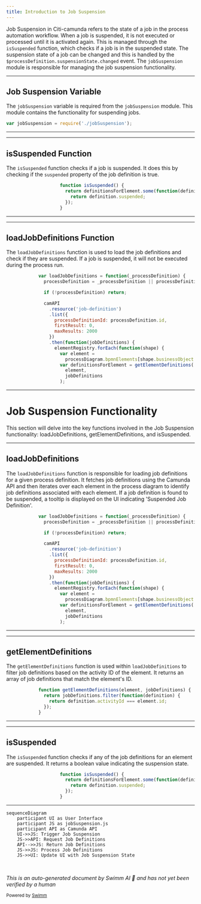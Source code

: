 ```yaml
---
title: Introduction to Job Suspension
---
```

Job Suspension in Citi-camunda refers to the state of a job in the process automation workflow. When a job is suspended, it is not executed or processed until it is activated again. This is managed through the `isSuspended` function, which checks if a job is in the suspended state. The suspension state of a job can be changed and this is handled by the `$processDefinition.suspensionState.changed` event. The `jobSuspension` module is responsible for managing the job suspension functionality.

<SwmSnippet path="/webapps/frontend/ui/cockpit/plugins/jobDefinition/app/views/processDefinition/diagramPlugins/index.js" line="21">

---

## Job Suspension Variable

The `jobSuspension` variable is required from the `jobSuspension` module. This module contains the functionality for suspending jobs.

```javascript
var jobSuspension = require('./jobSuspension');
```

---

</SwmSnippet>

<SwmSnippet path="/webapps/frontend/ui/cockpit/plugins/jobDefinition/app/views/processDefinition/diagramPlugins/jobSuspension.js" line="78">

---

## isSuspended Function

The `isSuspended` function checks if a job is suspended. It does this by checking if the `suspended` property of the job definition is true.

```javascript
                    function isSuspended() {
                      return definitionsForElement.some(function(definition) {
                        return definition.suspended;
                      });
                    }
```

---

</SwmSnippet>

<SwmSnippet path="/webapps/frontend/ui/cockpit/plugins/jobDefinition/app/views/processDefinition/diagramPlugins/jobSuspension.js" line="53">

---

## loadJobDefinitions Function

The `loadJobDefinitions` function is used to load the job definitions and check if they are suspended. If a job is suspended, it will not be executed during the process run.

```javascript
            var loadJobDefinitions = function(_processDefinition) {
              processDefinition = _processDefinition || processDefinition;

              if (!processDefinition) return;

              camAPI
                .resource('job-definition')
                .list({
                  processDefinitionId: processDefinition.id,
                  firstResult: 0,
                  maxResults: 2000
                })
                .then(function(jobDefinitions) {
                  elementRegistry.forEach(function(shape) {
                    var element =
                      processDiagram.bpmnElements[shape.businessObject.id];
                    var definitionsForElement = getElementDefinitions(
                      element,
                      jobDefinitions
                    );

```

---

</SwmSnippet>

# Job Suspension Functionality

This section will delve into the key functions involved in the Job Suspension functionality: loadJobDefinitions, getElementDefinitions, and isSuspended.

<SwmSnippet path="/webapps/frontend/ui/cockpit/plugins/jobDefinition/app/views/processDefinition/diagramPlugins/jobSuspension.js" line="53">

---

## loadJobDefinitions

The `loadJobDefinitions` function is responsible for loading job definitions for a given process definition. It fetches job definitions using the Camunda API and then iterates over each element in the process diagram to identify job definitions associated with each element. If a job definition is found to be suspended, a tooltip is displayed on the UI indicating 'Suspended Job Definition'.

```javascript
            var loadJobDefinitions = function(_processDefinition) {
              processDefinition = _processDefinition || processDefinition;

              if (!processDefinition) return;

              camAPI
                .resource('job-definition')
                .list({
                  processDefinitionId: processDefinition.id,
                  firstResult: 0,
                  maxResults: 2000
                })
                .then(function(jobDefinitions) {
                  elementRegistry.forEach(function(shape) {
                    var element =
                      processDiagram.bpmnElements[shape.businessObject.id];
                    var definitionsForElement = getElementDefinitions(
                      element,
                      jobDefinitions
                    );

```

---

</SwmSnippet>

<SwmSnippet path="/webapps/frontend/ui/cockpit/plugins/jobDefinition/app/views/processDefinition/diagramPlugins/jobSuspension.js" line="124">

---

## getElementDefinitions

The `getElementDefinitions` function is used within `loadJobDefinitions` to filter job definitions based on the activity ID of the element. It returns an array of job definitions that match the element's ID.

```javascript
            function getElementDefinitions(element, jobDefinitions) {
              return jobDefinitions.filter(function(definition) {
                return definition.activityId === element.id;
              });
            }
```

---

</SwmSnippet>

<SwmSnippet path="/webapps/frontend/ui/cockpit/plugins/jobDefinition/app/views/processDefinition/diagramPlugins/jobSuspension.js" line="78">

---

## isSuspended

The `isSuspended` function checks if any of the job definitions for an element are suspended. It returns a boolean value indicating the suspension state.

```javascript
                    function isSuspended() {
                      return definitionsForElement.some(function(definition) {
                        return definition.suspended;
                      });
                    }
```

---

</SwmSnippet>

```mermaid
sequenceDiagram
    participant UI as User Interface
    participant JS as jobSuspension.js
    participant API as Camunda API
    UI->>JS: Trigger Job Suspension
    JS->>API: Request Job Definitions
    API-->>JS: Return Job Definitions
    JS->>JS: Process Job Definitions
    JS->>UI: Update UI with Job Suspension State
```

&nbsp;

*This is an auto-generated document by Swimm AI 🌊 and has not yet been verified by a human*

<SwmMeta version="3.0.0" repo-id="Z2l0aHViJTNBJTNBQ2l0aS1jYW11bmRhJTNBJTNBZ2lsYWRuYXZvdA==" repo-name="Citi-camunda" doc-type="overview"><sup>Powered by [Swimm](/)</sup></SwmMeta>
